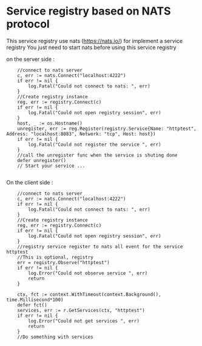 # Service registry based on NATS protocol

This service registry use nats (https://nats.io/) for implement a service registry
You just need to start nats before using this service registry

on the server side :
```golang
    //connect to nats server
	c, err := nats.Connect("localhost:4222")
	if err != nil {
		log.Fatal("Could not connect to nats: ", err)
	}
    //Create registry instance
	reg, err := registry.Connect(c)
	if err != nil {
		log.Fatal("Could not open registry session", err)
	}
	host, _ := os.Hostname()
    unregister, err := reg.Register(registry.Service{Name: "httptest", Address: "localhost:8083", Network: "tcp", Host: host})
    if err != nil {
        log.Fatal("Could not register the service ", err)
    }
    //call the unregister func when the service is shuting done
    defer unregister()
    // Start your service ...
    
```

On the client side :
```golang
    //connect to nats server
	c, err := nats.Connect("localhost:4222")
	if err != nil {
		log.Fatal("Could not connect to nats: ", err)
	}
    //Create registry instance
	reg, err := registry.Connect(c)
	if err != nil {
		log.Fatal("Could not open registry session", err)
    }
    //registry service register to nats all event for the service httptest
    //This is optional, registry
    err = registry.Observe("httptest")
    if err != nil {
        log.Error("Could not observe service ", err)
        return
    }

    ctx, fct := context.WithTimeout(context.Background(), time.Millisecond*100)
	defer fct()
	services, err := r.GetServices(ctx, "httptest")
	if err != nil {
        log.Error("Could not get services ", err)
        return
    }
    //Do something with services
```